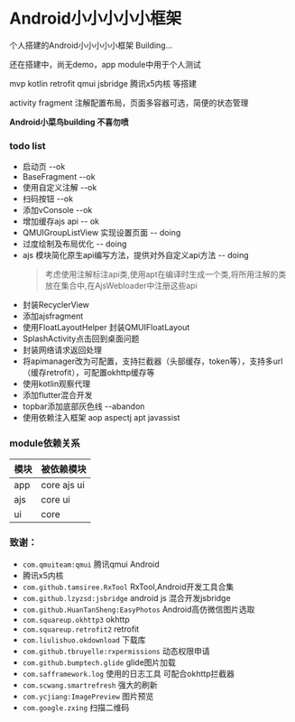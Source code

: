 # Android小小小小小框架
个人搭建的Android小小小小小框架 Building...  

还在搭建中，尚无demo，app module中用于个人测试

mvp kotlin retrofit qmui jsbridge 腾讯x5内核 等搭建

activity fragment 注解配置布局，页面多容器可选，简便的状态管理

<b>Android小菜鸟building  不喜勿喷</b>


### todo list
- 启动页  --ok 
- BaseFragment  --ok
- 使用自定义注解  --ok
- 扫码按钮  --ok
- 添加vConsole --ok
- 增加缓存ajs api -- ok
- QMUIGroupListView 实现设置页面  -- doing
- 过度绘制及布局优化 -- doing
- ajs 模块简化原生api编写方法，提供对外自定义api方法 -- doing
    > 考虑使用注解标注api类,使用apt在编译时生成一个类,将所用注解的类放在集合中,在AjsWebloader中注册这些api
- 封装RecyclerView
- 添加ajsfragment
- 使用FloatLayoutHelper 封装QMUIFloatLayout
- SplashActivity点击回到桌面问题
- 封装网络请求返回处理
- 将apimanager改为可配置，支持拦截器（头部缓存，token等），支持多url（缓存retrofit），可配置okhttp缓存等
- 使用kotlin观察代理
- 添加flutter混合开发
- topbar添加底部灰色线 --abandon
- 使用依赖注入框架  aop  aspectj   apt  javassist


### module依赖关系
|模块|被依赖模块|
|---|---|
|app|core ajs ui|
|ajs|core ui|
|ui|core|


### 致谢：
- `com.qmuiteam:qmui` 腾讯qmui Android
- 腾讯x5内核
- `com.github.tamsiree.RxTool`  RxTool,Android开发工具合集
- `com.github.lzyzsd:jsbridge` android js 混合开发jsbridge
- `com.github.HuanTanSheng:EasyPhotos`  Android高仿微信图片选取
- `com.squareup.okhttp3`  okhttp
- `com.squareup.retrofit2` retrofit
- `com.liulishuo.okdownload` 下载库
- `com.github.tbruyelle:rxpermissions` 动态权限申请
- `com.github.bumptech.glide`  glide图片加载
- `com.safframework.log`  使用的日志工具 可配合okhttp拦截器
- `com.scwang.smartrefresh`  强大的刷新
- `com.ycjiang:ImagePreview` 图片预览
- `com.google.zxing`  扫描二维码
